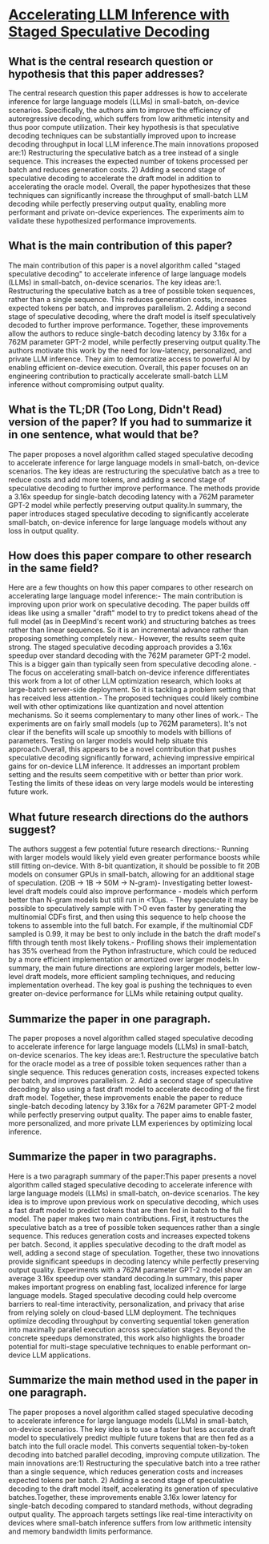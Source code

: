 # [Accelerating LLM Inference with Staged Speculative Decoding](https://arxiv.org/abs/2308.04623)

## What is the central research question or hypothesis that this paper addresses?

The central research question this paper addresses is how to accelerate inference for large language models (LLMs) in small-batch, on-device scenarios. Specifically, the authors aim to improve the efficiency of autoregressive decoding, which suffers from low arithmetic intensity and thus poor compute utilization. Their key hypothesis is that speculative decoding techniques can be substantially improved upon to increase decoding throughput in local LLM inference.The main innovations proposed are:1) Restructuring the speculative batch as a tree instead of a single sequence. This increases the expected number of tokens processed per batch and reduces generation costs. 2) Adding a second stage of speculative decoding to accelerate the draft model in addition to accelerating the oracle model. Overall, the paper hypothesizes that these techniques can significantly increase the throughput of small-batch LLM decoding while perfectly preserving output quality, enabling more performant and private on-device experiences. The experiments aim to validate these hypothesized performance improvements.


## What is the main contribution of this paper?

The main contribution of this paper is a novel algorithm called "staged speculative decoding" to accelerate inference of large language models (LLMs) in small-batch, on-device scenarios. The key ideas are:1. Restructuring the speculative batch as a tree of possible token sequences, rather than a single sequence. This reduces generation costs, increases expected tokens per batch, and improves parallelism. 2. Adding a second stage of speculative decoding, where the draft model is itself speculatively decoded to further improve performance. Together, these improvements allow the authors to reduce single-batch decoding latency by 3.16x for a 762M parameter GPT-2 model, while perfectly preserving output quality.The authors motivate this work by the need for low-latency, personalized, and private LLM inference. They aim to democratize access to powerful AI by enabling efficient on-device execution. Overall, this paper focuses on an engineering contribution to practically accelerate small-batch LLM inference without compromising output quality.


## What is the TL;DR (Too Long, Didn't Read) version of the paper? If you had to summarize it in one sentence, what would that be?

The paper proposes a novel algorithm called staged speculative decoding to accelerate inference for large language models in small-batch, on-device scenarios. The key ideas are restructuring the speculative batch as a tree to reduce costs and add more tokens, and adding a second stage of speculative decoding to further improve performance. The methods provide a 3.16x speedup for single-batch decoding latency with a 762M parameter GPT-2 model while perfectly preserving output quality.In summary, the paper introduces staged speculative decoding to significantly accelerate small-batch, on-device inference for large language models without any loss in output quality.


## How does this paper compare to other research in the same field?

Here are a few thoughts on how this paper compares to other research on accelerating large language model inference:- The main contribution is improving upon prior work on speculative decoding. The paper builds off ideas like using a smaller "draft" model to try to predict tokens ahead of the full model (as in DeepMind's recent work) and structuring batches as trees rather than linear sequences. So it is an incremental advance rather than proposing something completely new.- However, the results seem quite strong. The staged speculative decoding approach provides a 3.16x speedup over standard decoding with the 762M parameter GPT-2 model. This is a bigger gain than typically seen from speculative decoding alone. - The focus on accelerating small-batch on-device inference differentiates this work from a lot of other LLM optimization research, which looks at large-batch server-side deployment. So it is tackling a problem setting that has received less attention.- The proposed techniques could likely combine well with other optimizations like quantization and novel attention mechanisms. So it seems complementary to many other lines of work.- The experiments are on fairly small models (up to 762M parameters). It's not clear if the benefits will scale up smoothly to models with billions of parameters. Testing on larger models would help situate this approach.Overall, this appears to be a novel contribution that pushes speculative decoding significantly forward, achieving impressive empirical gains for on-device LLM inference. It addresses an important problem setting and the results seem competitive with or better than prior work. Testing the limits of these ideas on very large models would be interesting future work.


## What future research directions do the authors suggest?

The authors suggest a few potential future research directions:- Running with larger models would likely yield even greater performance boosts while still fitting on-device. With 8-bit quantization, it should be possible to fit 20B models on consumer GPUs in small-batch, allowing for an additional stage of speculation. (20B -> 1B -> 50M -> N-gram)- Investigating better lowest-level draft models could also improve performance - models which perform better than N-gram models but still run in <10μs. - They speculate it may be possible to speculatively sample with T>0 even faster by generating the multinomial CDFs first, and then using this sequence to help choose the tokens to assemble into the full batch. For example, if the multinomial CDF sampled is 0.99, it may be best to only include in the batch the draft model's fifth through tenth most likely tokens.- Profiling shows their implementation has 35% overhead from the Python infrastructure, which could be reduced by a more efficient implementation or amortized over larger models.In summary, the main future directions are exploring larger models, better low-level draft models, more efficient sampling techniques, and reducing implementation overhead. The key goal is pushing the techniques to even greater on-device performance for LLMs while retaining output quality.


## Summarize the paper in one paragraph.

The paper proposes a novel algorithm called staged speculative decoding to accelerate inference for large language models (LLMs) in small-batch, on-device scenarios. The key ideas are:1. Restructure the speculative batch for the oracle model as a tree of possible token sequences rather than a single sequence. This reduces generation costs, increases expected tokens per batch, and improves parallelism. 2. Add a second stage of speculative decoding by also using a fast draft model to accelerate decoding of the first draft model. Together, these improvements enable the paper to reduce single-batch decoding latency by 3.16x for a 762M parameter GPT-2 model while perfectly preserving output quality. The paper aims to enable faster, more personalized, and more private LLM experiences by optimizing local inference.


## Summarize the paper in two paragraphs.

Here is a two paragraph summary of the paper:This paper presents a novel algorithm called staged speculative decoding to accelerate inference with large language models (LLMs) in small-batch, on-device scenarios. The key idea is to improve upon previous work on speculative decoding, which uses a fast draft model to predict tokens that are then fed in batch to the full model. The paper makes two main contributions. First, it restructures the speculative batch as a tree of possible token sequences rather than a single sequence. This reduces generation costs and increases expected tokens per batch. Second, it applies speculative decoding to the draft model as well, adding a second stage of speculation. Together, these two innovations provide significant speedups in decoding latency while perfectly preserving output quality. Experiments with a 762M parameter GPT-2 model show an average 3.16x speedup over standard decoding.In summary, this paper makes important progress on enabling fast, localized inference for large language models. Staged speculative decoding could help overcome barriers to real-time interactivity, personalization, and privacy that arise from relying solely on cloud-based LLM deployment. The techniques optimize decoding throughput by converting sequential token generation into maximally parallel execution across speculation stages. Beyond the concrete speedups demonstrated, this work also highlights the broader potential for multi-stage speculative techniques to enable performant on-device LLM applications.


## Summarize the main method used in the paper in one paragraph.

The paper proposes a novel algorithm called staged speculative decoding to accelerate inference for large language models (LLMs) in small-batch, on-device scenarios. The key idea is to use a faster but less accurate draft model to speculatively predict multiple future tokens that are then fed as a batch into the full oracle model. This converts sequential token-by-token decoding into batched parallel decoding, improving compute utilization. The main innovations are:1) Restructuring the speculative batch into a tree rather than a single sequence, which reduces generation costs and increases expected tokens per batch. 2) Adding a second stage of speculative decoding to the draft model itself, accelerating its generation of speculative batches.Together, these improvements enable 3.16x lower latency for single-batch decoding compared to standard methods, without degrading output quality. The approach targets settings like real-time interactivity on devices where small-batch inference suffers from low arithmetic intensity and memory bandwidth limits performance.

